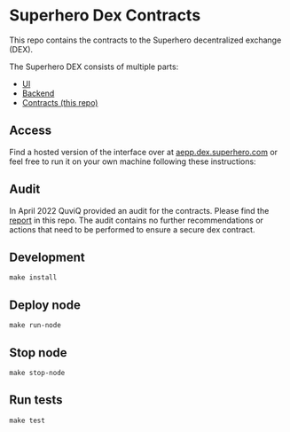 # Superhero Dex Contracts

This repo contains the contracts to the Superhero decentralized exchange (DEX).

The Superhero DEX consists of multiple parts:
- [UI](https://github.com/aeternity/dex-ui)
- [Backend](https://github.com/aeternity/dex-backend)
- [Contracts (this repo)](https://github.com/aeternity/dex-contracts-v2)

## Access

Find a hosted version of the interface over at [aepp.dex.superhero.com](https://aepp.dex.superhero.com) or
feel free to run it on your own machine following these instructions:

## Audit

In April 2022 QuviQ provided an audit for the contracts. Please find the [report](./Dex2_Audit_20220419.pdf) in this repo.
The audit contains no further recommendations or actions that need to be performed to ensure a secure dex contract.

## Development

```text
make install
```

## Deploy node

```text
make run-node
```
## Stop node

```text
make stop-node
```
## Run tests

```text
make test
```
